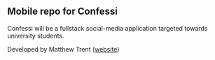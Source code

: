 ## Mobile repo for Confessi

Confessi will be a fullstack social-media application targeted towards university students.

Developed by Matthew Trent ([website](https://matthewtrent.me))
